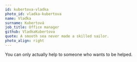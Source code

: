 ```yaml
---
id: kubertova-vladka
photo_id: vladka-kubertova
name: Vlaďka
surname: Kubertová
job_title: Office manager
github: VladkaKubertova
quote: A smooth sea never made a skilled sailor.
photo_align: right
---
```


You can only actually help to someone who wants to be helped. 
